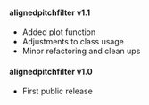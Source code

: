 #### alignedpitchfilter v1.1
 - Added plot function
 - Adjustments to class usage
 - Minor refactoring and clean ups

#### alignedpitchfilter v1.0
 - First public release
